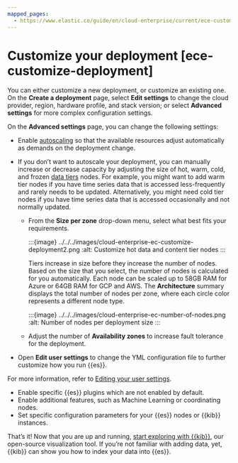 ```yaml
---
mapped_pages:
  - https://www.elastic.co/guide/en/cloud-enterprise/current/ece-customize-deployment.html
---
```


# Customize your deployment [ece-customize-deployment]

You can either customize a new deployment, or customize an existing one. On the **Create a deployment** page, select **Edit settings** to change the cloud provider, region, hardware profile, and stack version; or select **Advanced settings** for more complex configuration settings.

On the **Advanced settings** page, you can change the following settings:

* Enable [autoscaling](../../autoscaling.md) so that the available resources adjust automatically as demands on the deployment change.
* If you don’t want to autoscale your deployment, you can manually increase or decrease capacity by adjusting the size of hot, warm, cold, and frozen [data tiers](../../../manage-data/lifecycle/data-tiers.md) nodes. For example, you might want to add warm tier nodes if you have time series data that is accessed less-frequently and rarely needs to be updated. Alternatively, you might need cold tier nodes if you have time series data that is accessed occasionally and not normally updated.

    * From the **Size per zone** drop-down menu, select what best fits your requirements.

        :::{image} ../../../images/cloud-enterprise-ec-customize-deployment2.png
        :alt: Customize hot data and content tier nodes
        :::

        Tiers increase in size before they increase the number of nodes. Based on the size that you select, the number of nodes is calculated for you automatically. Each node can be scaled up to 58GB RAM for Azure or 64GB RAM for GCP and AWS. The **Architecture** summary displays the total number of nodes per zone, where each circle color represents a different node type.

        :::{image} ../../../images/cloud-enterprise-ec-number-of-nodes.png
        :alt: Number of nodes per deployment size
        :::

    * Adjust the number of **Availability zones** to increase fault tolerance for the deployment.

* Open **Edit user settings**  to change the  YML configuration file to further customize how you run {{es}}.

For more information, refer to [Editing your user settings](edit-stack-settings.md).

* Enable specific {{es}} plugins which are not enabled by default.
* Enable additional features, such as Machine Learning or coordinating nodes.
* Set specific configuration parameters for your {{es}} nodes or {{kib}} instances.

That’s it! Now that you are up and running, [start exploring with {{kib}}](create-deployment.md), our open-source visualization tool. If you’re not familiar with adding data, yet, {{kib}} can show you how to index your data into {{es}}.

